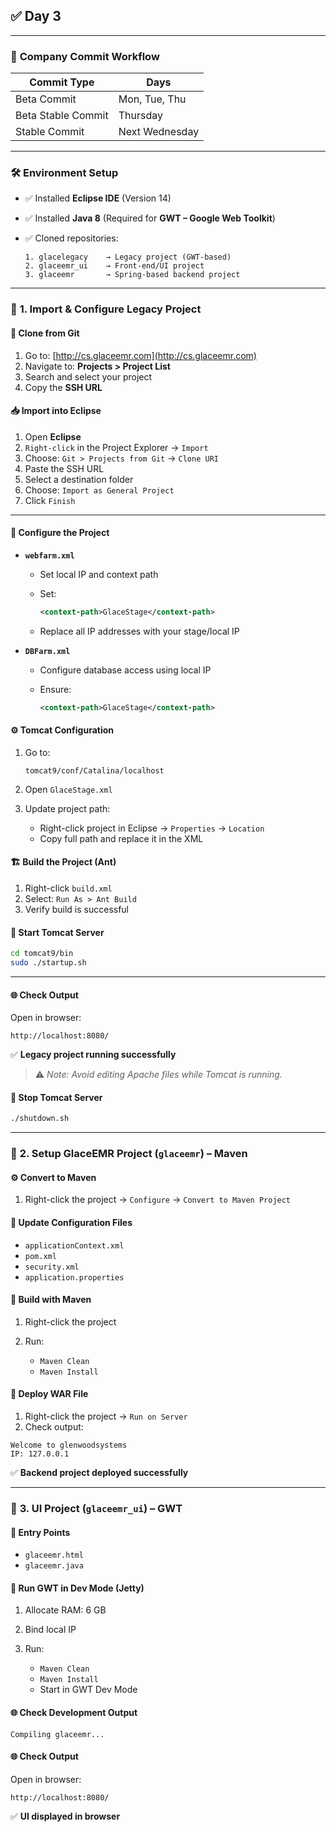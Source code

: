 ## ✅ Day 3

---


### 🏢 **Company Commit Workflow**

| Commit Type        | Days           |
| ------------------ | -------------- |
| Beta Commit        | Mon, Tue, Thu  |
| Beta Stable Commit | Thursday       |
| Stable Commit      | Next Wednesday |

---

### 🛠️ **Environment Setup**

* ✅ Installed **Eclipse IDE** (Version 14)
* ✅ Installed **Java 8** (Required for **GWT – Google Web Toolkit**)
* ✅ Cloned repositories:

  ```
  1. glacelegacy    → Legacy project (GWT-based)
  2. glaceemr_ui    → Front-end/UI project
  3. glaceemr       → Spring-based backend project
  ```

---

### 📁 **1. Import & Configure Legacy Project**

#### 🔗 Clone from Git

1. Go to: [http://cs.glaceemr.com](http://cs.glaceemr.com)
2. Navigate to: **Projects > Project List**
3. Search and select your project
4. Copy the **SSH URL**

#### 📥 Import into Eclipse

1. Open **Eclipse**
2. `Right-click` in the Project Explorer → `Import`
3. Choose: `Git > Projects from Git` → `Clone URI`
4. Paste the SSH URL
5. Select a destination folder
6. Choose: `Import as General Project`
7. Click `Finish`

---

#### 🔧 Configure the Project

* **`webfarm.xml`**

  
  * Set local IP and context path 

  * Set:

    ```xml
    <context-path>GlaceStage</context-path>
    ```
  * Replace all IP addresses with your stage/local IP

* **`DBFarm.xml`**

  * Configure database access using local IP

  * Ensure:

    ```xml
    <context-path>GlaceStage</context-path>
    ```

#### ⚙ Tomcat Configuration

1. Go to:

   ```
   tomcat9/conf/Catalina/localhost
   ```
2. Open `GlaceStage.xml`
3. Update project path:

   * Right-click project in Eclipse → `Properties` → `Location`
   * Copy full path and replace it in the XML

#### 🏗 Build the Project (Ant)

1. Right-click `build.xml`
2. Select: `Run As > Ant Build`
3. Verify build is successful

#### 🚀 Start Tomcat Server

```bash
cd tomcat9/bin
sudo ./startup.sh
```

---

#### 🌐 Check Output

Open in browser:

```
http://localhost:8080/
```

✅ **Legacy project running successfully**

> ⚠️ *Note: Avoid editing Apache files while Tomcat is running.*

#### 🛑 Stop Tomcat Server

```bash
./shutdown.sh
```

---

### 🧱 **2. Setup GlaceEMR Project (`glaceemr`) – Maven**

#### ⚙ Convert to Maven

1. Right-click the project → `Configure` → `Convert to Maven Project`

#### 🔧 Update Configuration Files

* `applicationContext.xml`
* `pom.xml`
* `security.xml`
* `application.properties`

#### 🔨 Build with Maven

1. Right-click the project
2. Run:

   * `Maven Clean`
   * `Maven Install`

#### 🚀 Deploy WAR File

1. Right-click the project → `Run on Server`
2. Check output:

```text
Welcome to glenwoodsystems
IP: 127.0.0.1
```

✅ **Backend project deployed successfully**

---

### 🎨 **3. UI Project (`glaceemr_ui`) – GWT**

#### 📌 Entry Points

* `glaceemr.html`
* `glaceemr.java`

#### 🧪 Run GWT in Dev Mode (Jetty)

1. Allocate RAM: 6 GB
2. Bind local IP
3. Run:

   * `Maven Clean`
   * `Maven Install`
   * Start in GWT Dev Mode

#### 🌐 Check Development Output

```
Compiling glaceemr...
```
#### 🌐 Check Output

Open in browser:

```
http://localhost:8080/
```
✅ **UI displayed in browser**


